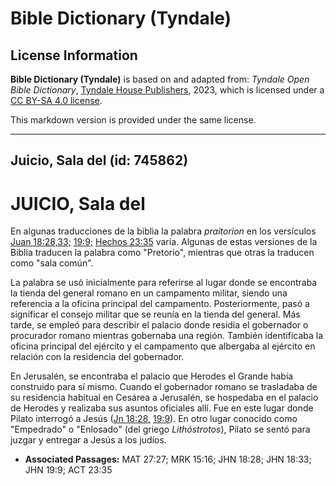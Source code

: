 # Bible Dictionary (Tyndale)

## License Information

**Bible Dictionary (Tyndale)** is based on and adapted from: _Tyndale Open Bible Dictionary_, [Tyndale House Publishers](https://tyndaleopenresources.com/), 2023, which is licensed under a [CC BY-SA 4.0 license](https://creativecommons.org/licenses/by-sa/4.0/legalcode.en).

This markdown version is provided under the same license.



--------------------------------

## Juicio, Sala del (id: 745862)

JUICIO, Sala del
================

En algunas traducciones de la biblia la palabra *praitorion* en los versículos [Juan 18:28,33;](https://ref.ly/John18:28,John18:33) [19:9;](https://ref.ly/John19:9) [Hechos 23:35](https://ref.ly/Acts23:35) varía. Algunas de estas versiones de la Biblia traducen la palabra como "Pretorio", mientras que otras la traducen como "sala común".

La palabra se usó inicialmente para referirse al lugar donde se encontraba la tienda del general romano en un campamento militar, siendo una referencia a la oficina principal del campamento. Posteriormente, pasó a significar el consejo militar que se reunía en la tienda del general. Más tarde, se empleó para describir el palacio donde residía el gobernador o procurador romano mientras gobernaba una región. También identificaba la oficina principal del ejército y el campamento que albergaba al ejército en relación con la residencia del gobernador.

En Jerusalén, se encontraba el palacio que Herodes el Grande había construido para sí mismo. Cuando el gobernador romano se trasladaba de su residencia habitual en Cesárea a Jerusalén, se hospedaba en el palacio de Herodes y realizaba sus asuntos oficiales allí. Fue en este lugar donde Pilato interrogó a Jesús ([Jn 18:28,](https://ref.ly/John18:28) [19:9](https://ref.ly/John19:9)). En otro lugar conocido como "Empedrado" o "Enlosado" (del griego *Lithóstrotos*), Pilato se sentó para juzgar y entregar a Jesús a los judíos.

* **Associated Passages:** MAT 27:27; MRK 15:16; JHN 18:28; JHN 18:33; JHN 19:9; ACT 23:35

